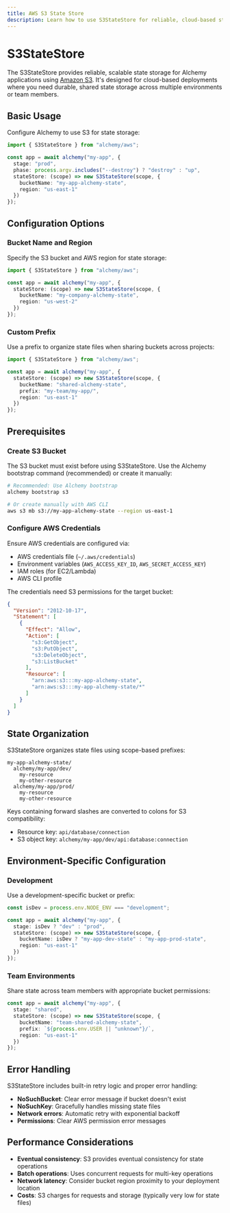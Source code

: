 ```yaml
---
title: AWS S3 State Store
description: Learn how to use S3StateStore for reliable, cloud-based state storage in your Alchemy applications using Amazon S3.
---
```


# S3StateStore

The S3StateStore provides reliable, scalable state storage for Alchemy applications using [Amazon S3](https://docs.aws.amazon.com/AmazonS3/latest/userguide/Welcome.html). It's designed for cloud-based deployments where you need durable, shared state storage across multiple environments or team members.

## Basic Usage

Configure Alchemy to use S3 for state storage:

```ts
import { S3StateStore } from "alchemy/aws";

const app = await alchemy("my-app", {
  stage: "prod",
  phase: process.argv.includes("--destroy") ? "destroy" : "up",
  stateStore: (scope) => new S3StateStore(scope, {
    bucketName: "my-app-alchemy-state",
    region: "us-east-1"
  })
});
```

## Configuration Options

### Bucket Name and Region

Specify the S3 bucket and AWS region for state storage:

```ts
import { S3StateStore } from "alchemy/aws";

const app = await alchemy("my-app", {
  stateStore: (scope) => new S3StateStore(scope, {
    bucketName: "my-company-alchemy-state",
    region: "us-west-2"
  })
});
```

### Custom Prefix

Use a prefix to organize state files when sharing buckets across projects:

```ts
import { S3StateStore } from "alchemy/aws";

const app = await alchemy("my-app", {
  stateStore: (scope) => new S3StateStore(scope, {
    bucketName: "shared-alchemy-state",
    prefix: "my-team/my-app/",
    region: "us-east-1"
  })
});
```

## Prerequisites

### Create S3 Bucket

The S3 bucket must exist before using S3StateStore. Use the Alchemy bootstrap command (recommended) or create it manually:

```bash
# Recommended: Use Alchemy bootstrap
alchemy bootstrap s3

# Or create manually with AWS CLI
aws s3 mb s3://my-app-alchemy-state --region us-east-1
```

### Configure AWS Credentials

Ensure AWS credentials are configured via:

- AWS credentials file (`~/.aws/credentials`)
- Environment variables (`AWS_ACCESS_KEY_ID`, `AWS_SECRET_ACCESS_KEY`)
- IAM roles (for EC2/Lambda)
- AWS CLI profile

The credentials need S3 permissions for the target bucket:

```json
{
  "Version": "2012-10-17",
  "Statement": [
    {
      "Effect": "Allow",
      "Action": [
        "s3:GetObject",
        "s3:PutObject",
        "s3:DeleteObject",
        "s3:ListBucket"
      ],
      "Resource": [
        "arn:aws:s3:::my-app-alchemy-state",
        "arn:aws:s3:::my-app-alchemy-state/*"
      ]
    }
  ]
}
```

## State Organization

S3StateStore organizes state files using scope-based prefixes:

```
my-app-alchemy-state/
  alchemy/my-app/dev/
    my-resource
    my-other-resource
  alchemy/my-app/prod/
    my-resource
    my-other-resource
```

Keys containing forward slashes are converted to colons for S3 compatibility:

- Resource key: `api/database/connection`
- S3 object key: `alchemy/my-app/dev/api:database:connection`

## Environment-Specific Configuration

### Development

Use a development-specific bucket or prefix:

```ts
const isDev = process.env.NODE_ENV === "development";

const app = await alchemy("my-app", {
  stage: isDev ? "dev" : "prod",
  stateStore: (scope) => new S3StateStore(scope, {
    bucketName: isDev ? "my-app-dev-state" : "my-app-prod-state",
    region: "us-east-1"
  })
});
```

### Team Environments

Share state across team members with appropriate bucket permissions:

```ts
const app = await alchemy("my-app", {
  stage: "shared",
  stateStore: (scope) => new S3StateStore(scope, {
    bucketName: "team-shared-alchemy-state",
    prefix: `${process.env.USER || "unknown"}/`,
    region: "us-east-1"
  })
});
```

## Error Handling

S3StateStore includes built-in retry logic and proper error handling:

- **NoSuchBucket**: Clear error message if bucket doesn't exist
- **NoSuchKey**: Gracefully handles missing state files
- **Network errors**: Automatic retry with exponential backoff
- **Permissions**: Clear AWS permission error messages

## Performance Considerations

- **Eventual consistency**: S3 provides eventual consistency for state operations
- **Batch operations**: Uses concurrent requests for multi-key operations
- **Network latency**: Consider bucket region proximity to your deployment location
- **Costs**: S3 charges for requests and storage (typically very low for state files)

